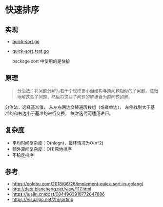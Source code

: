 # 快速排序

## 实现
* [quick-sort.go](../quick-sort.go)
* [quick-sort_test.go](../quick-sort_test.go)
  
  package sort 中使用的是快排

## 原理
>分治法：将问题分解为若干个规模更小但结构与原问题相似的子问题。递归地解这些子问题，然后将这些子问题的解组合为原问题的解。

分治法，选择基准值，
从左右两边交替遍历数组（或者单边），
左侧找到大于基准的和右边小于基准的进行交换，
依次迭代可适用递归。

## 复杂度
* 平均时间复杂度：O(nlogn)，最坏情况为O(n^2)
* 额外空间复杂度：O(1)原地排序
* 不稳定排序

## 参考
* https://colobu.com/2018/06/26/implement-quick-sort-in-golang/
* http://data.biancheng.net/view/117.html
* https://juejin.cn/post/6844903910772047886
* https://visualgo.net/zh/sorting
